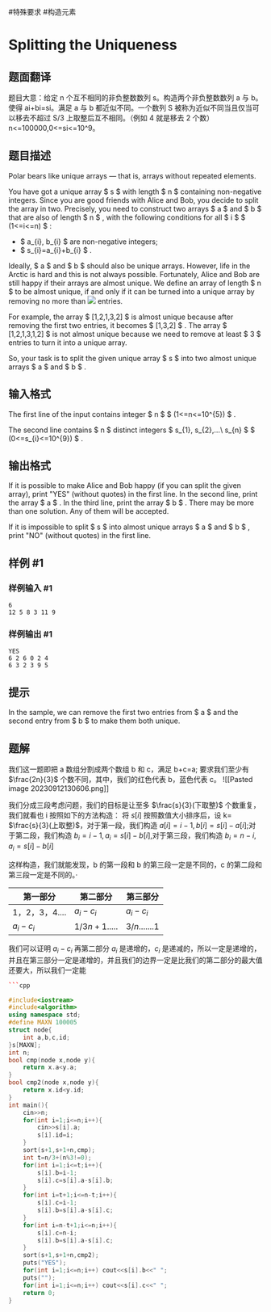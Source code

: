 #特殊要求 #构造元素
# Splitting the Uniqueness

## 题面翻译

题目大意：给定 n 个互不相同的非负整数数列 s。构造两个非负整数数列 a 与 b。使得 ai+bi=si。满足 a 与 b 都近似不同。一个数列 S 被称为近似不同当且仅当可以移去不超过 S/3 上取整后互不相同。（例如 4 就是移去 2 个数） n<=100000,0<=si<=10^9。

## 题目描述

Polar bears like unique arrays — that is, arrays without repeated elements.

 You have got a unique array $ s $ with length $ n $ containing non-negative integers. Since you are good friends with Alice and Bob, you decide to split the array in two. Precisely, you need to construct two arrays $ a $ and $ b $ that are also of length $ n $ , with the following conditions for all $ i $ $ (1<=i<=n) $ :

- $ a_{i}, b_{i} $ are non-negative integers;
- $ s_{i}=a_{i}+b_{i} $ .

Ideally, $ a $ and $ b $ should also be unique arrays. However, life in the Arctic is hard and this is not always possible. Fortunately, Alice and Bob are still happy if their arrays are almost unique. We define an array of length $ n $ to be almost unique, if and only if it can be turned into a unique array by removing no more than ![](https://cdn.luogu.com.cn/upload/vjudge_pic/CF297C/c5d8ea1c11ba761a920db324eef984cdbae28ef7.png) entries.

For example, the array $ [1,2,1,3,2] $ is almost unique because after removing the first two entries, it becomes $ [1,3,2] $ . The array $ [1,2,1,3,1,2] $ is not almost unique because we need to remove at least $ 3 $ entries to turn it into a unique array.

So, your task is to split the given unique array $ s $ into two almost unique arrays $ a $ and $ b $ .

## 输入格式

The first line of the input contains integer $ n $ $ (1<=n<=10^{5}) $ .

The second line contains $ n $ distinct integers $ s_{1}, s_{2},...\ s_{n} $ $ (0<=s_{i}<=10^{9}) $ .



## 输出格式

If it is possible to make Alice and Bob happy (if you can split the given array), print "YES" (without quotes) in the first line. In the second line, print the array $ a $ . In the third line, print the array $ b $ . There may be more than one solution. Any of them will be accepted.

If it is impossible to split $ s $ into almost unique arrays $ a $ and $ b $ , print "NO" (without quotes) in the first line.

## 样例 #1

### 样例输入 #1

```
6
12 5 8 3 11 9
```

### 样例输出 #1

```
YES
6 2 6 0 2 4
6 3 2 3 9 5
```

## 提示

In the sample, we can remove the first two entries from $ a $ and the second entry from $ b $ to make them both unique.

## 题解
我们这一题即把 a 数组分割成两个数组 b 和 c，满足 b+c=a; 要求我们至少有 $\frac{2n}{3}$ 个数不同，其中，我们的红色代表 b，蓝色代表 c。 
![[Pasted image 20230912130606.png]]

我们分成三段考虑问题，我们的目标是让至多 $\frac{s}{3}(下取整)$ 个数重复，我们就看也 i 按照如下的方法构造：
将 $s[i]$ 按照数值大小排序后，设 k= $\frac{s}{3}(上取整)$，对于第一段，我们构造 $a[i]=i-1,b[i]=s[i]-a[i]$;对于第二段，我们构造 $b_{i}=i-1,a_{i}=s[i]-b[i]$,对于第三段，我们构造 $b_{i}=n-i,a_{i}=s[i]-b[i]$

这样构造，我们就能发现，b 的第一段和 b 的第三段一定是不同的，c 的第二段和第三段一定是不同的。·

| 第一部分 | 第二部分 | 第三部分 |
| ---------------- | ----------------- | ------------------ |
| 1，2，3，4....   | $a_i-c_i$           | $a_i-c_i$           |
| $a_i-c_i$          | $1/3 n+1.....$      | $3/n....... 1$       |

我们可以证明 $a_{i}-c_{i}$ 再第二部分 $a_{i}$ 是递增的，$c_{i}$ 是递减的，所以一定是递增的，并且在第三部分一定是递增的，并且我们的边界一定是比我们的第二部分的最大值还要大，所以我们一定能

```cpp
```cpp

#include<iostream>
#include<algorithm>
using namespace std;
#define MAXN 100005
struct node{
    int a,b,c,id;
}s[MAXN];
int n;
bool cmp(node x,node y){
    return x.a<y.a;
}
bool cmp2(node x,node y){
    return x.id<y.id;
}
int main(){
    cin>>n;
    for(int i=1;i<=n;i++){
        cin>>s[i].a;
        s[i].id=i;
    }
    sort(s+1,s+1+n,cmp);
    int t=n/3+(n%3!=0);
    for(int i=1;i<=t;i++){
        s[i].b=i-1;
        s[i].c=s[i].a-s[i].b;
    }
    for(int i=t+1;i<=n-t;i++){
        s[i].c=i-1;
        s[i].b=s[i].a-s[i].c;
    }
    for(int i=n-t+1;i<=n;i++){
        s[i].c=n-i;
        s[i].b=s[i].a-s[i].c;
    }
    sort(s+1,s+1+n,cmp2);
    puts("YES");
    for(int i=1;i<=n;i++) cout<<s[i].b<<" ";
    puts("");
    for(int i=1;i<=n;i++) cout<<s[i].c<<" ";
    return 0;
}
```
```